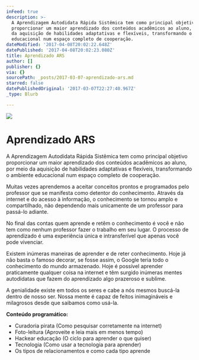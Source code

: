 ```yaml
---
inFeed: true
description: >-
  A Aprendizagem Autodidata Rápida Sistêmica tem como principal objetivo
  proporcionar um maior aprendizado dos conteúdos acadêmicos ao aluno, por meio
  da aquisição de habilidades adaptativas e flexíveis, transformando o ambiente
  educacional num espaço completo de cooperação.
dateModified: '2017-04-08T20:02:22.648Z'
datePublished: '2017-04-08T20:02:23.080Z'
title: Aprendizado ARS
author: []
publisher: {}
via: {}
sourcePath: _posts/2017-03-07-aprendizado-ars.md
starred: false
datePublishedOriginal: '2017-03-07T22:27:40.967Z'
_type: Blurb

---
```

![](https://the-grid-user-content.s3-us-west-2.amazonaws.com/c0c954ed-fe26-430a-be4a-ff81f77e72a8.jpg)

# Aprendizado ARS

A Aprendizagem Autodidata Rápida Sistêmica tem como principal objetivo proporcionar um maior aprendizado dos conteúdos acadêmicos ao aluno, por meio da aquisição de habilidades adaptativas e flexíveis, transformando o ambiente educacional num espaço completo de cooperação.

Muitas vezes aprendemos a aceitar conceitos prontos e programados pelo professor que se manifesta como detentor do conhecimento. Através da internet e do acesso à informação, o conhecimento se tornou amplo e compartilhado, não dependendo mais unicamente de um professor para passá-lo adiante.

No final das contas quem aprende e retêm o conhecimento é você e não tem como nenhum professor fazer o trabalho em seu lugar. O processo de aprendizado é uma experiência única e intransferível que apenas você pode vivenciar.

Existem inúmeras maneiras de aprender e de reter conhecimento. Hoje já não basta o famoso decorar, se fosse assim, o Google teria todo o conhecimento do mundo armazenado. Hoje é possível aprender praticamente qualquer coisa na internet e têm surgido inúmeras mentes autodidatas que fazem do aprendizado algo prazeroso e sublime.

A genialidade existe em todos os seres e cabe a nós mesmos buscá-la dentro de nosso ser. Nossa mente é capaz de feitos inimagináveis e milagrosos desde que saibamos como usá-la.

**Conteúdo programático:**

* Curadoria pirata (Como pesquisar corretamente na internet)
* Foto-leitura (Aproveite e leia mais em menos tempo)
* Hackear educação (O ciclo para aprender o que quiser)
* Tecnologia (Como usar a tecnologia para aprender)
* Os tipos de relacionamentos e como cada tipo aprende